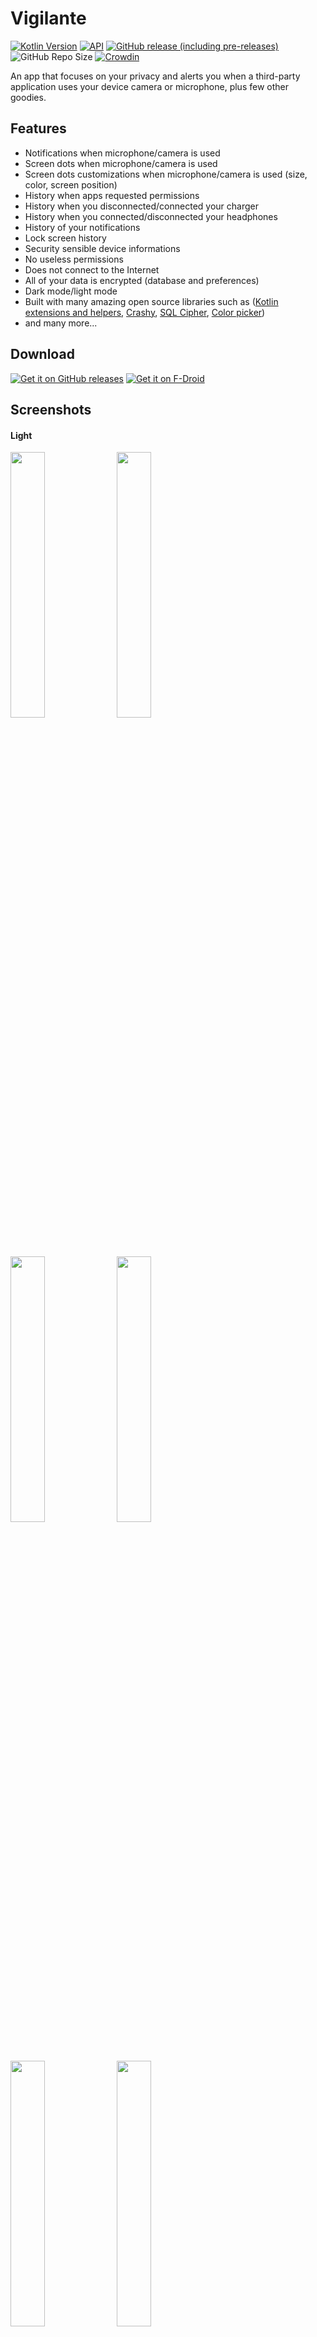 # Vigilante

[![Kotlin Version](https://img.shields.io/badge/kotlin-1.4.31-blue.svg)](https://kotlinlang.org)
[![API](https://img.shields.io/badge/API-24%2B-brightgreen.svg?style=flat)](https://android-arsenal.com/api?level=21)
[![GitHub release (including pre-releases)](https://img.shields.io/github/v/release/FunkyMuse/Vigilante?include_prereleases)](https://github.com/FunkyMuse/Vigilante/releases/latest)
![GitHub Repo Size](https://img.shields.io/github/repo-size/FunkyMuse/Vigilante)
[![Crowdin](https://badges.crowdin.net/vigilante/localized.svg)](https://crowdin.com/project/vigilante)



An app that focuses on your privacy and alerts you when a third-party application uses your device camera or microphone, plus few other goodies.

## Features
- Notifications when microphone/camera is used
- Screen dots when microphone/camera is used
- Screen dots customizations when microphone/camera is used (size, color, screen position)
- History when apps requested permissions
- History when you disconnected/connected your charger
- History when you connected/disconnected your headphones
- History of your notifications
- Lock screen history
- Security sensible device informations
- No useless permissions
- Does not connect to the Internet
- All of your data is encrypted (database and preferences)
- Dark mode/light mode
- Built with many amazing open source libraries such as ([Kotlin extensions and helpers](https://github.com/FunkyMuse/KAHelpers), [Crashy](https://github.com/FunkyMuse/Crashy), [SQL Cipher](https://github.com/sqlcipher/android-database-sqlcipher), [Color picker](https://github.com/skydoves/ColorPickerView))
- and many more...

## Download
[![Get it on GitHub releases](https://i.ibb.co/q0mdc4Z/get-it-on-github.png)](https://github.com/FunkyMuse/Vigilante/releases/latest)
[![Get it on F-Droid](https://fdroid.gitlab.io/artwork/badge/get-it-on.png)](https://f-droid.org/en/packages/com.crazylegend.vigilante/)

## Screenshots

#### Light

<img src="https://raw.githubusercontent.com/FunkyMuse/Vigilante/master/fastlane/metadata/android/en-US/images/phoneScreenshots/screen_1.png" width="33%"> </img><img src="https://raw.githubusercontent.com/FunkyMuse/Vigilante/master/fastlane/metadata/android/en-US/images/phoneScreenshots/screen_2.png" width="33%"> </img><img src="https://raw.githubusercontent.com/FunkyMuse/Vigilante/master/fastlane/metadata/android/en-US/images/phoneScreenshots/screen_3.png" width="33%"></img> <img src="https://raw.githubusercontent.com/FunkyMuse/Vigilante/master/fastlane/metadata/android/en-US/images/phoneScreenshots/screen_4.png" width="33%"></img> <img src="https://raw.githubusercontent.com/FunkyMuse/Vigilante/master/fastlane/metadata/android/en-US/images/phoneScreenshots/screen_5.png" width="33%"></img> <img src="https://raw.githubusercontent.com/FunkyMuse/Vigilante/master/fastlane/metadata/android/en-US/images/phoneScreenshots/screen_6.png" width="33%"></img>
#### Dark

<img src="https://raw.githubusercontent.com/FunkyMuse/Vigilante/master/fastlane/metadata/android/en-US/images/phoneScreenshots/screen_7.png" width="33%"></img> <img src="https://raw.githubusercontent.com/FunkyMuse/Vigilante/master/fastlane/metadata/android/en-US/images/phoneScreenshots/screen_8.png" width="33%"></img> <img src="https://raw.githubusercontent.com/FunkyMuse/Vigilante/master/fastlane/metadata/android/en-US/images/phoneScreenshots/screen_9.png" width="33%"></img> <img src="https://raw.githubusercontent.com/FunkyMuse/Vigilante/master/fastlane/metadata/android/en-US/images/phoneScreenshots/screen_10.png" width="33%"></img> <img src="https://raw.githubusercontent.com/FunkyMuse/Vigilante/master/fastlane/metadata/android/en-US/images/phoneScreenshots/screen_11.png" width="33%"></img> <img src="https://raw.githubusercontent.com/FunkyMuse/Vigilante/master/fastlane/metadata/android/en-US/images/phoneScreenshots/screen_12.png" width="33%"></img>

## Translations
* 🇪🇸 [@miguelcanosantana](https://github.com/miguelcanosantana)
* 🇵🇹 [@mezysinc](https://github.com/mezysinc)
* 🇨🇳 [@sr093906](https://github.com/sr093906)
* 🇷🇺 [@ferhadnecef](https://github.com/ferhadnecef)
* 🇲🇰 [@FunkyMuse](https://github.com/FunkyMuse)
* 🇫🇷 [@Trukmuch](https://github.com/Trukmuch)

## Built With 🛠

Some of the popular libraries and MVVM clean architecture used with Room database as a source

* [Kotlin](https://kotlinlang.org/) - First class and official programming language for Android development.

* [Coroutines](https://kotlinlang.org/docs/reference/coroutines-overview.html) - Threads on steroids for Kotlin
* [Flow](https://kotlin.github.io/kotlinx.coroutines/kotlinx-coroutines-core/kotlinx.coroutines.flow/-flow/) - A cold asynchronous data stream that sequentially emits values and completes normally or with an exception.
* [StateFlow](https://kotlin.github.io/kotlinx.coroutines/kotlinx-coroutines-core/kotlinx.coroutines.flow/-state-flow/) - A live data replacement

* [Android JetPack](https://developer.android.com/jetpack) - Collection of libraries that help you design robust, testable, and maintainable apps.
  * [Paging3](https://developer.android.com/topic/libraries/architecture/paging) - Load and display small chunks of data at a time.
  * [ViewModel](https://developer.android.com/topic/libraries/architecture/viewmodel) - Stores UI-related data that isn't destroyed on UI changes.
  * [ViewBinding](https://developer.android.com/topic/libraries/view-binding) - A robust replacement for findViewById, kotlin sytnhetics and DataBinding
  * [Navigation Components](https://developer.android.com/guide/navigation/navigation-getting-started) - Navigate fragments as never easier before
  * [SavedStateHandle](https://developer.android.com/reference/androidx/lifecycle/SavedStateHandle) - A handle to saved state passed down to androidx.lifecycle.ViewModel. 
  * [Room](https://developer.android.google.cn/jetpack/androidx/releases/room) - Persistence library provides an abstraction layer over SQLite to allow for more robust database access while harnessing the full power of SQLite.
  * [Biometrics](https://developer.android.com/jetpack/androidx/releases/biometric) - Authenticate with biometrics or device credentials, and perform cryptographic operations. 
  * [Security](https://developer.android.com/jetpack/androidx/releases/security) - Safely manage keys and encrypt files and sharedpreferences. 
  * [Start-up](https://developer.android.com/jetpack/androidx/releases/startup) - Implement a straightforward, performant way to initialize components at app startup such as our crash reporting library [Crashy](https://github.com/FunkyMuse/Crashy).
* [Material Components for Android](https://github.com/material-components/material-components-android) - Modular and customizable Material Design UI components for Android.
* [Dependency Injection](https://developer.android.com/training/dependency-injection) -
  * [Hilt-Dagger](https://dagger.dev/hilt/) - Standard library to incorporate Dagger dependency injection into an Android application.
  * [Hilt-ViewModel](https://developer.android.com/training/dependency-injection/hilt-jetpack) - DI for injecting `ViewModel`.

* Architecture
    * Clean Architecture
    * MVVM 
    * Offline with Room + SQL Cipher
* Tests
  * [Mockk](https://mockk.io) - mocking library for Kotlin
  * [Coroutines test](https://kotlin.github.io/kotlinx.coroutines/kotlinx-coroutines-test/)

## Find this repository useful? ❤️

Support it by joining [stargazers](https://github.com/FunkyMuse/Vigilante/stargazers) for this repository. 🌠

And [follow me](https://github.com/FunkyMuse) or check my [blog](https://www.funkymuse.dev/) for my next creations! ⭐

## Contributions

Feature requests and translations are welcome

## License
[GNU General Public License v3.0](https://github.com/FunkyMuse/Vigilante/blob/master/LICENSE)



